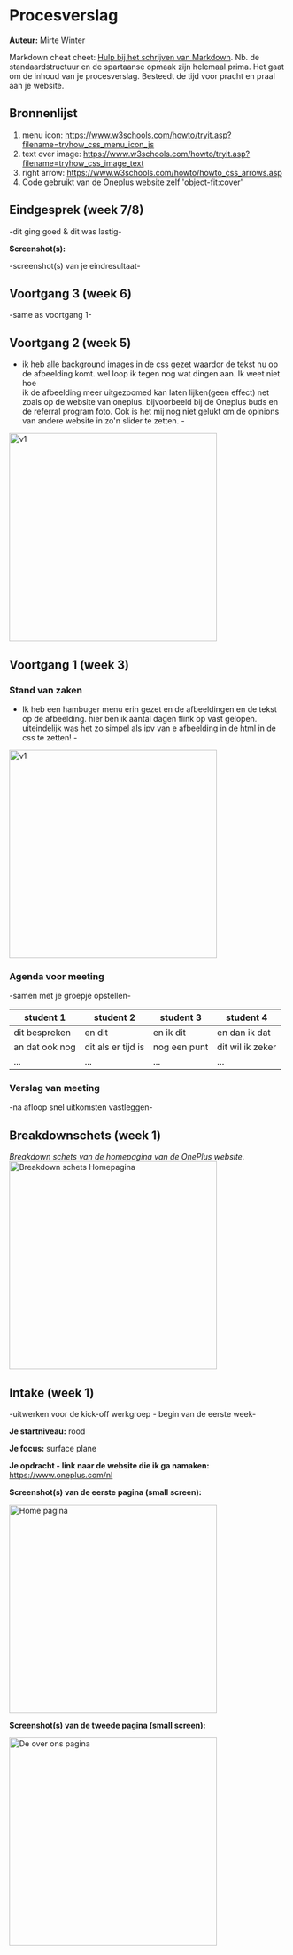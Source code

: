 # Procesverslag
**Auteur:** Mirte Winter

Markdown cheat cheet: [Hulp bij het schrijven van Markdown](https://github.com/adam-p/markdown-here/wiki/Markdown-Cheatsheet). Nb. de standaardstructuur en de spartaanse opmaak zijn helemaal prima. Het gaat om de inhoud van je procesverslag. Besteedt de tijd voor pracht en praal aan je website.



## Bronnenlijst
1. menu icon: https://www.w3schools.com/howto/tryit.asp?filename=tryhow_css_menu_icon_js
2. text over image: https://www.w3schools.com/howto/tryit.asp?filename=tryhow_css_image_text
3. right arrow: https://www.w3schools.com/howto/howto_css_arrows.asp
4. Code gebruikt van de Oneplus website zelf 'object-fit:cover'



## Eindgesprek (week 7/8)

-dit ging goed & dit was lastig-

**Screenshot(s):**

-screenshot(s) van je eindresultaat-



## Voortgang 3 (week 6)

-same as voortgang 1-



## Voortgang 2 (week 5)

- ik heb alle background images in de css gezet waardor de tekst nu op de afbeelding komt. wel loop ik tegen nog wat dingen aan. Ik weet niet hoe<br>
ik de afbeelding meer uitgezoomed kan laten lijken(geen effect) net zoals op de website van oneplus. bijvoorbeeld bij de Oneplus buds en de referral program foto. Ook is het mij nog niet gelukt om de opinions van andere website in zo'n slider te zetten. -
<img src="images/v2.png" width="375px" alt="v1">


## Voortgang 1 (week 3)

### Stand van zaken

- Ik heb een hambuger menu erin gezet en de afbeeldingen en de tekst op de afbeelding. hier ben ik aantal dagen flink op vast gelopen.
uiteindelijk was het zo simpel als ipv van e afbeelding in de html in de css te zetten! -
<img src="images/v1.png" width="375px" alt="v1">



### Agenda voor meeting

-samen met je groepje opstellen-

| student 1      | student 2          | student 3    | student 4        |
| ---            | ---                | ---          | ---              |
| dit bespreken  | en dit             | en ik dit    | en dan ik dat    |
| an dat ook nog | dit als er tijd is | nog een punt | dit wil ik zeker |
| ...            | ...                | ...          | ...              |

### Verslag van meeting

-na afloop snel uitkomsten vastleggen-



## Breakdownschets (week 1)

*Breakdown schets van de homepagina van de OnePlus website.*
<img src="images/breakdown-website-schetsen.png" width="375px" alt="Breakdown schets Homepagina">



## Intake (week 1)
-uitwerken voor de kick-off werkgroep - begin van de eerste week-

**Je startniveau:** rood 

**Je focus:** surface plane

**Je opdracht - link naar de website die ik ga namaken:** https://www.oneplus.com/nl

**Screenshot(s) van de eerste pagina (small screen):**

<img src="images/Home-scherm.png" width="375px" alt="Home pagina">

**Screenshot(s) van de tweede pagina (small screen):**

<img src="images/OverOns-scherm.png" width="375px" alt="De over ons pagina">
